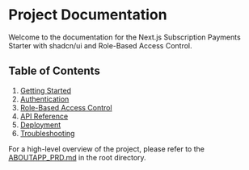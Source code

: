 # Project Documentation

Welcome to the documentation for the Next.js Subscription Payments Starter with shadcn/ui and Role-Based Access Control.

## Table of Contents

1. [Getting Started](./getting-started.md)
2. [Authentication](./authentication.md)
3. [Role-Based Access Control](./role-based-access-control.md)
4. [API Reference](./api-reference.md)
5. [Deployment](./deployment.md)
6. [Troubleshooting](./troubleshooting.md)

For a high-level overview of the project, please refer to the [ABOUTAPP_PRD.md](../ABOUTAPP_PRD.md) in the root directory.
